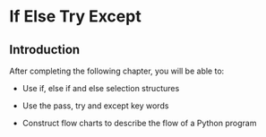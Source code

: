 
# If Else Try Except
## Introduction
After completing the following chapter, you will be able to:

 * Use if, else if and else selection structures
 
 * Use the pass, try and except key words
 
 * Construct flow charts to describe the flow of a Python program
 

